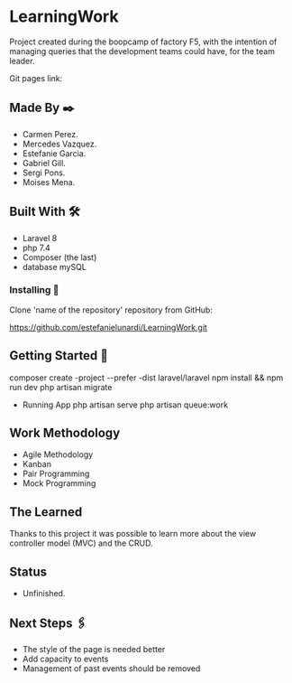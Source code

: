 # LearningWork

Project created during the boopcamp of factory F5, with the intention of managing queries that the development teams could have, for the team leader.

Git pages link:

## Made By ✒️
- Carmen Perez.
- Mercedes Vazquez.
- Estefanie Garcia.
- Gabriel Gill.
- Sergi Pons.
- Moises Mena.

## Built With 🛠️

- Laravel 8
- php 7.4
- Composer (the last)
- database mySQL

### Installing 🔧

Clone 'name of the repository' repository from GitHub:

https://github.com/estefanielunardi/LearningWork.git

## Getting Started 🚀

composer create -project --prefer -dist laravel/laravel
npm install && npm run dev
php artisan migrate

- Running App
php artisan serve
php artisan queue:work

## Work Methodology
- Agile Methodology
- Kanban
- Pair Programming
- Mock Programming

## The Learned
Thanks to this project it was possible to learn more about the view controller model (MVC) and the CRUD.

## Status
- Unfinished.

## Next Steps 🖇️
- The style of the page is needed better
- Add capacity to events
- Management of past events should be removed
